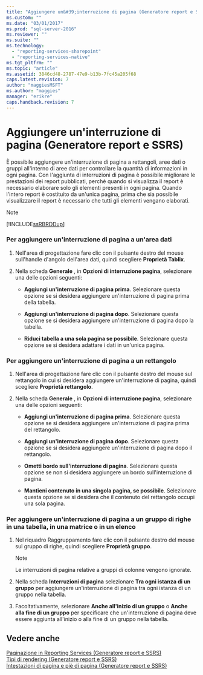 ```yaml
---
title: "Aggiungere un&#39;interruzione di pagina (Generatore report e SSRS) | Microsoft Docs"
ms.custom: ""
ms.date: "03/01/2017"
ms.prod: "sql-server-2016"
ms.reviewer: ""
ms.suite: ""
ms.technology: 
  - "reporting-services-sharepoint"
  - "reporting-services-native"
ms.tgt_pltfrm: ""
ms.topic: "article"
ms.assetid: 3846cd48-2787-47e9-b13b-7fc45a205f68
caps.latest.revision: 7
author: "maggiesMSFT"
ms.author: "maggies"
manager: "erikre"
caps.handback.revision: 7
---
```

# Aggiungere un&#39;interruzione di pagina (Generatore report e SSRS)
  È possibile aggiungere un'interruzione di pagina a rettangoli, aree dati o gruppi all'interno di aree dati per controllare la quantità di informazioni in ogni pagina. Con l'aggiunta di interruzioni di pagina è possibile migliorare le prestazioni dei report pubblicati, perché quando si visualizza il report è necessario elaborare solo gli elementi presenti in ogni pagina. Quando l'intero report è costituito da un'unica pagina, prima che sia possibile visualizzare il report è necessario che tutti gli elementi vengano elaborati.  
  
> [!NOTE]  
>  [!INCLUDE[ssRBRDDup](../../includes/ssrbrddup-md.md)]  
  
### Per aggiungere un'interruzione di pagina a un'area dati  
  
1.  Nell'area di progettazione fare clic con il pulsante destro del mouse sull'handle d'angolo dell'area dati, quindi scegliere **Proprietà Tablix**.  
  
2.  Nella scheda **Generale** , in **Opzioni di interruzione pagina**, selezionare una delle opzioni seguenti:  
  
    -   **Aggiungi un'interruzione di pagina prima**. Selezionare questa opzione se si desidera aggiungere un'interruzione di pagina prima della tabella.  
  
    -   **Aggiungi un'interruzione di pagina dopo**. Selezionare questa opzione se si desidera aggiungere un'interruzione di pagina dopo la tabella.  
  
    -   **Riduci tabella a una sola pagina se possibile**. Selezionare questa opzione se si desidera adattare i dati in un'unica pagina.  
  
### Per aggiungere un'interruzione di pagina a un rettangolo  
  
1.  Nell'area di progettazione fare clic con il pulsante destro del mouse sul rettangolo in cui si desidera aggiungere un'interruzione di pagina, quindi scegliere **Proprietà rettangolo**.  
  
2.  Nella scheda **Generale** , in **Opzioni di interruzione pagina**, selezionare una delle opzioni seguenti:  
  
    -   **Aggiungi un'interruzione di pagina prima**. Selezionare questa opzione se si desidera aggiungere un'interruzione di pagina prima del rettangolo.  
  
    -   **Aggiungi un'interruzione di pagina dopo**. Selezionare questa opzione se si desidera aggiungere un'interruzione di pagina dopo il rettangolo.  
  
    -   **Ometti bordo sull'interruzione di pagina**. Selezionare questa opzione se non si desidera aggiungere un bordo sull'interruzione di pagina.  
  
    -   **Mantieni contenuto in una singola pagina, se possibile**. Selezionare questa opzione se si desidera che il contenuto del rettangolo occupi una sola pagina.  
  
### Per aggiungere un'interruzione di pagina a un gruppo di righe in una tabella, in una matrice o in un elenco  
  
1.  Nel riquadro Raggruppamento fare clic con il pulsante destro del mouse sul gruppo di righe, quindi scegliere **Proprietà gruppo**.  
  
    > [!NOTE]  
    >  Le interruzioni di pagina relative a gruppi di colonne vengono ignorate.  
  
2.  Nella scheda **Interruzioni di pagina** selezionare **Tra ogni istanza di un gruppo** per aggiungere un'interruzione di pagina tra ogni istanza di un gruppo nella tabella.  
  
3.  Facoltativamente, selezionare **Anche all'inizio di un gruppo** o **Anche alla fine di un gruppo** per specificare che un'interruzione di pagina deve essere aggiunta all'inizio o alla fine di un gruppo nella tabella.  
  
## Vedere anche  
 [Paginazione in Reporting Services &#40;Generatore report e SSRS&#41;](../../reporting-services/report-design/pagination-in-reporting-services-report-builder-and-ssrs.md)   
 [Tipi di rendering &#40;Generatore report e SSRS&#41;](../../reporting-services/report-design/rendering-behaviors-report-builder-and-ssrs.md)   
 [Intestazioni di pagina e piè di pagina &#40;Generatore report e SSRS&#41;](../../reporting-services/report-design/page-headers-and-footers-report-builder-and-ssrs.md)  
  
  